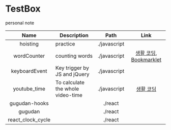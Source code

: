 # TestBox

personal note

Name | Description | Path | Link
:---: | --- | :---: | :---: |
hoisting | practice | ./javascript | |
wordCounter | counting words | ./javascript | [생활 코딩](https://opentutorials.org/module/1246/8173), [Bookmarklet](https://mrcoles.com/bookmarklet/) |
keyboardEvent | Key trigger by JS and jQuery | ./javascript || 
youtube_time | To calculate the whole video-time | ./javascript | [생활 코딩](https://opentutorials.org/course/1375/10037) |
gugudan-hooks || ./react ||
gugudan || ./react ||
react_clock_cycle || ./react ||


<!--
<p align='center'>
<img src='https://cdn.jsdelivr.net/gh/marionebl/create-react-app@9f6282671c54f0874afd37a72f6689727b562498/screencast-error.svg' width='600' alt='Build errors'>
</p>

Check out [Expo CLI](https://github.com/expo/expo-cli)
-->
